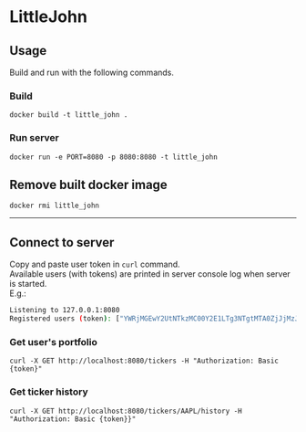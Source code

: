 # LittleJohn

## Usage

Build and run with the following commands.

### Build

`docker build -t little_john .`

### Run server

`docker run -e PORT=8080 -p 8080:8080 -t little_john`

## Remove built docker image

`docker rmi little_john`

---

## Connect to server

Copy and paste user token in `curl` command.\
Available users (with tokens) are printed in server console log when server is started.\
E.g.:
```Bash
Listening to 127.0.0.1:8080
Registered users (token): ["YWRjMGEwY2UtNTkzMC00Y2E1LTg3NTgtMTA0ZjJjMzJhODhmOmFkYzBhMGNlLTU5MzAtNGNhNS04NzU4LTEwNGYyYzMyYTg4Zg==", "MTcxZDgyYzEtYzcwMS00ZmZjLWJmMjYtMzk5YjE5YTE5YzdlOjE3MWQ4MmMxLWM3MDEtNGZmYy1iZjI2LTM5OWIxOWExOWM3ZQ==", "ZjZlMjY2MzItOWQ1Ni00MzhjLWE0YWEtYjQ0ZTAyZGY2NTU3OmY2ZTI2NjMyLTlkNTYtNDM4Yy1hNGFhLWI0NGUwMmRmNjU1Nw==", "OTI4YTFhY2QtODBjMi00MWE1LTlmOWUtOGEzZWM5OWFlZjYxOjkyOGExYWNkLTgwYzItNDFhNS05ZjllLThhM2VjOTlhZWY2MQ==", "OWRmYmQ1OTctYTI1YS00YTlmLWIzMTMtYWJhNjczZTJmMTFiOjlkZmJkNTk3LWEyNWEtNGE5Zi1iMzEzLWFiYTY3M2UyZjExYg=="]
```

### Get user's portfolio

`curl -X GET http://localhost:8080/tickers -H "Authorization: Basic {token}"`

### Get ticker history

`curl -X GET http://localhost:8080/tickers/AAPL/history -H "Authorization: Basic {token}}"`




